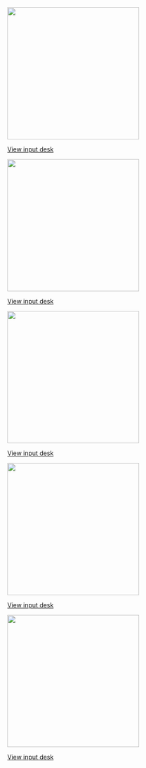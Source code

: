 
 <img height="300" width="300" src="/assets/images/boxtilt.jpg"> 

[View input desk](semi.md)    

 <a href="/assets/images/sn.sphere_expand.jpg"> 
 <img height="300" width="300" src="/assets/images/sn.sphere.jpg"> 

[View input desk](geosphere.md)

<a href="/assets/images/hex_expand.jpg">
 <img height="300" width="300" src="/assets/images/hex.jpg"> 

[View input desk](geohex.md)


 <a href="/assets/images/cylinder_expand.jpg"> 
 <img height="300" width="300" src="/assets/images/cylinder.jpg"> 

[View input desk](geocyl.md)  


 <a href="/assets/images/coord.jpg">
 <img height="300" width="300" src="/assets/images/coord.jpg"> 

[View input desk](geocoord.md) 



                                 
                                             
                                            



